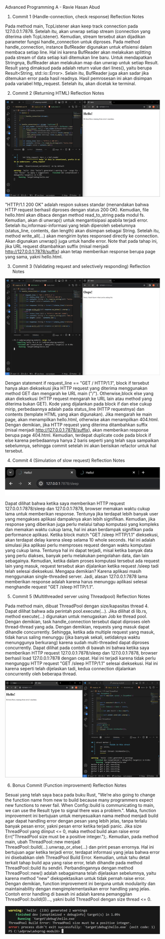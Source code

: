 Advanced Programming A - Ravie Hasan Abud

1. Commit 1 (Handle-connection, check response) Reflection Notes

Pada method main, TcpListener akan keep track connection pada 127.0.0.1:7878. Setelah itu, akan unwrap setiap stream (connection yang diterima oleh TcpListener). Kemudian, stream tersebut akan dijadikan parameter fungsi handle_connection untuk diproses. Pada method handle_connection, instance BufReader digunakan untuk efisiensi dalam membaca setiap line. Hal ini karena BufReader akan melakukan splitting pada stream of data setiap kali ditemukan line baru. Untuk mendapatkan Stringnya, BufReader akan melakukan map dan unwrap untuk setiap Result. Result yang dimaksud pada adalah return value dari lines(), yaitu berupa Result<String, std::io::Error>. Selain itu, BufReader juga akan sadar jika ditemukan error pada hasil readnya. Hasil pemrosesan ini akan disimpan pada variabel http_request. Setelah itu, akan dicetak ke terminal.

2. Commit 2 (Returning HTML) Reflection Notes

![Commit 2 screen capture](/assets/images/commit2.png)

"HTTP/1.1 200 OK" adalah respon sukses standar (menandakan bahwa HTTP request berhasil diproses dengan status 200 OK). Kemudian, file hello.html akan dibaca dengan method read_to_string pada modul fs. Kemudian, akan di unwrap() untuk mengantisipasi apabila terjadi error. Setelah itu,informasi-informasi yang telah diperoleh sebelumnya (status_line, contents, dan length) akan disimpan sebagai String. Setelah itu, method write_all(...) akan mengirim bytes responsed directly ke connection. Akan digunakan unwrap() juga untuk handle error. Note that pada tahap ini, jika URL request ditambahkan suffix (misal menjadi http://127.0.0.1:7878/suffix) akan tetap memberikan response berupa page yang sama, yakni hello.html.

3. Commit 3 (Validating request and selectively responding) Reflection Notes

![Commit 3 screen capture](/assets/images/commit3.png)

Dengan statement if request_line == "GET / HTTP/1.1", block if tersebut hanya akan dieksekusi jika HTTP request yang diterima menggunakan method GET dan mengarah ke URL main ("/"). Otherwise,block else yang akan dieksekusi (HTTP request mengarah ke URL lain atau method yang diterima bukan GET). Kode yang dijalankan pada block if dan else cukup mirip, perbedaannya adalah pada status_line (HTTP requestnya) dan contents (template HTML yang akan digunakan). Jika mengarah ke main page, akan menampilkan hello.html, otherwise akan menampilkan 404.html. Dengan demikian,
jika HTTP request yang diterima ditambahkan suffix (misal menjadi http://127.0.0.1:7878/suffix), akan memberikan response berupa page 404.html. Kemudian, terdepat duplicate code pada block if else karena perbedaannya hanya 2 baris seperti yang telah saya sampaikan sebelumnya, sehingga commit setelah ini akan berisikan refactor untuk hal tersebut.

4. Commit 4 (Simulation of slow request) Reflection Notes

![Commit 4 screen capture](/assets/images/commit4.png)

Dapat dilihat bahwa ketika saya memberikan HTTP request 127.0.0.1:7878/sleep dan 127.0.0.1:7878, browser memakan waktu cukup lama untuk memberikan response. Tentunya jika terdapat lebih banyak user yang mengakses aplikasi dampaknya akan lebih signifikan. Kemudian, jika response yang diberikan juga perlu melalui tahap komputasi yang kompleks dan memakan waktu cukup lama, hal ini akan berdampak signifikan pada performance aplikasi. Ketika block match "GET /sleep HTTP/1.1" dieksekusi, akan terdapat delay karena sleep selama 10 whole seconds. Hal ini adalah simulasi jika aplikasi perlu memproses request dengan waktu komputasi yang cukup lama. Tentunya hal ini dapat terjadi, misal ketika banyak data yang perlu diakses, banyak perlu melakukan pengolahan data, dan lain sebagainya. Kemudian, ketika dalam proses komputasi tersebut ada request lain yang masuk, request tersebut akan dijalankan ketika request /sleep tadi telah selesai dieksekusi. Mengapa demikian? Karena aplikasi masih menggunakan single-threaded server. Jadi, alasan 127.0.0.1:7878 lama memberikan response adalah karena harus menunggu aplikasi selesai menghandle request "GET /sleep HTTP/1.1".

5. Commit 5 (Multithreaded server using Threadpool) Reflection Notes

Pada method main, dibuat ThreadPool dengan size/kapasitas thread 4. Dapat dilihat bahwa ada perintah pool.execute(...). Jika dilihat di lib.rs, method execute(...) digunakan untuk menugaskan Job ke thread pool. Dengan demikian, task handle_connection tersebut dapat diproses oleh thread-thread yang ada. Dengan demikian, requests yang masuk dapat dihandle concurrently. Sehingga, ketika ada multiple request yang masuk, tidak harus saling menunggu (jika banyak sekali, setidaknya waktu menunggunya berkurang) karena sudah multi-threaded dapat diproses concurrently. Dapat dilihat pada contoh di bawah ini bahwa ketika saya memberikan HTTP request 127.0.0.1:7878/sleep dan 127.0.0.1:7878, browser berhasil load 127.0.0.1:7878 dengan cepat. Hal ini terjadi karena tidak perlu mengunggu HTTP request "GET /sleep HTTP/1.1" selesai dieksekusi. Hal ini karena seperti telah dijelaskan tadi, kedua connection dijalankan concurrently oleh beberapa thread.

![Commit 5 screen capture](assets/images/commit5.png)

6. Bonus Commit (Function improvement) Reflection Notes

Sesuai yang telah saya baca pada buku Rust, "We’re also going to change the function name from new to build because many programmers expect new functions to never fail. When Config::build is communicating to main, we can use the Result type to signal there was a problem.". Maka, function improvement ini bertujuan untuk menyesuaikan nama method menjadi build agar dapat handling error dengan pesan yang lebih jelas, tanpa terlalu banyak pesan error, yakni pesan error ketika terjadi panic. Jika size ThreadPool yang diinput <= 0, maka method build akan raise error Err("ThreadPool size must be a positive integer.");. Kemudian, pada method main, ubah ThreadPool::new menjadi ThreadPool::build(...).unwrap_or_else(...) dan print pesan errornya. Hal ini bertujuan agar ketika terjadi error, terdapat informasi yang jelas bahwa error ini disebabkan oleh ThreadPool Build Error. Kemudian, untuk tahu detail terkait tahap build apa yang raise error, telah dihandle pada method ThreadPool::build itu sendiri. Perbandingannya dengan method ThreadPool::new() adalah sebagaimana telah dijelaskan sebelumnya, yaitu karena method "new" diekspektasikan untuk tidak pernah raise error. Dengan demikian, function improvement ini berguna untuk modularity dan maintainability dengan mengimplementasikan error handling yang jelas. Contoh error handling di bawah ini adalah karena pemanggilan ThreadPool::build(0)..., yakni build ThreadPool dengan size thread <= 0.

![Bonus commit screen capture](assets/images/bonus.png)